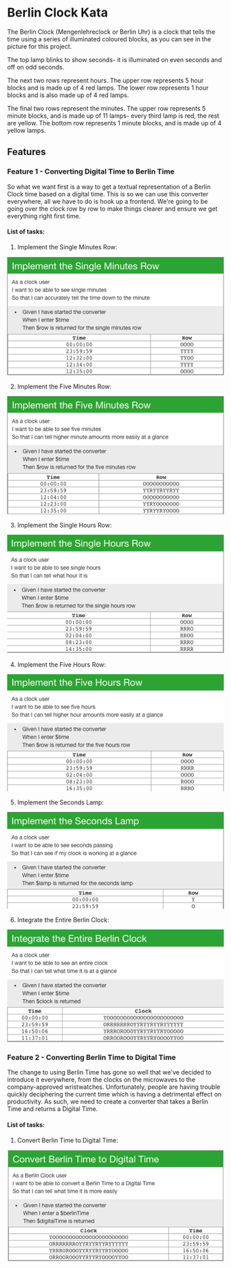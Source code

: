 # Berlin Clock Kata

The Berlin Clock (Mengenlehreclock or Berlin Uhr) is a clock that tells the time using a series of illuminated coloured
blocks, as you can see in the picture for this project.

The top lamp blinks to show seconds- it is illuminated on even seconds and off on odd seconds.

The next two rows represent hours. The upper row represents 5 hour blocks and is made up of 4 red lamps. The lower row
represents 1 hour blocks and is also made up of 4 red lamps.

The final two rows represent the minutes. The upper row represents 5 minute blocks, and is made up of 11 lamps- every
third lamp is red, the rest are yellow. The bottom row represents 1 minute blocks, and is made up of 4 yellow lamps.

## Features
### Feature 1 - Converting Digital Time to Berlin Time
So what we want first is a way to get a textual representation of a Berlin Clock time based on a digital time.
This is so we can use this converter everywhere, all we have to do is hook up a frontend. We're going to be going over
the clock row by row to make things clearer and ensure we get everything right first time.

#### List of tasks:

1. Implement the Single Minutes Row:

![Task 1](img/task1.png)

2. Implement the Five Minutes Row:

![Task 2](img/task2.png)

3. Implement the Single Hours Row:

![Task 3](img/task3.png)

4. Implement the Five Hours Row:

![Task 4](img/task4.png)

5. Implement the Seconds Lamp:

![Task 5](img/task5.png)

6. Integrate the Entire Berlin Clock:

![Task 6](img/task6.png)


### Feature 2 - Converting Berlin Time to Digital Time
The change to using Berlin Time has gone so well that we've decided to introduce it everywhere, from the clocks on the microwaves to the company-approved wristwatches. Unfortunately, people are having trouble quickly deciphering the current time which is having a detrimental effect on productivity. As such, we need to create a converter that takes a Berlin Time and returns a Digital Time.

#### List of tasks:

1. Convert Berlin Time to Digital Time:

![Task 7](img/task7.png)